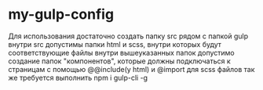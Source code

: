 # my-gulp-config

Для использования достаточно создать папку src рядом с папкой gulp
внутри src допустимы папки html и scss, внутри которых будут соответствующие файлы
внутри вышеуказанных папок допустимо создание папок "компонентов", которые должны подключаться к страницам с помощью @@include(у html) и @import для scss файлов
так же требуется выполнить npm i gulp-cli -g